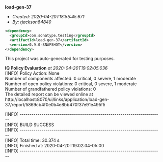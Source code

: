 **load-gen-37**
+ _Created: 2020-04-20T18:55:45.671_
+ _By: rjackson64840_

```xml
<dependency>
  <groupId>com.sonatype.testing</groupId>
  <artifactId>load-gen-37</artifactId>
  <version>0.9.0-SNAPSHOT</version>
</dependency>
```

This project was auto-generated for testing purposes.

**IQ Policy Evaluation** _at 2020-04-20T19:02:05.036_  
[INFO] Policy Action: None  
Number of components affected: 0 critical, 0 severe, 1 moderate  
Number of open policy violations: 0 critical, 0 severe, 1 moderate  
Number of grandfathered policy violations: 0  
The detailed report can be viewed online at http://localhost:8070/ui/links/application/load-gen-37/report/5869cb4f0e0b4e8bb470f37e91e495f5  
  
[INFO] ------------------------------------------------------------------------  
[INFO] BUILD SUCCESS  
[INFO] ------------------------------------------------------------------------  
[INFO] Total time: 30.374 s  
[INFO] Finished at: 2020-04-20T19:02:04-05:00  
[INFO] ------------------------------------------------------------------------  
  
